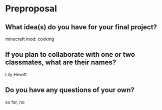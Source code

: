 # Preproposal

## What idea(s) do you have for your final project?

minecraft mod: cooking

## If you plan to collaborate with one or two classmates, what are their names?

Lily Hewitt

## Do you have any questions of your own?

so far, no
